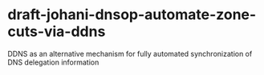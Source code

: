# draft-johani-dnsop-automate-zone-cuts-via-ddns
DDNS as an alternative mechanism for fully automated synchronization of DNS delegation information
